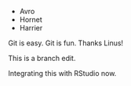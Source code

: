 * Avro
* Hornet
* Harrier

Git is easy. Git is fun. Thanks Linus!

This is a branch edit.

Integrating this with RStudio now.
